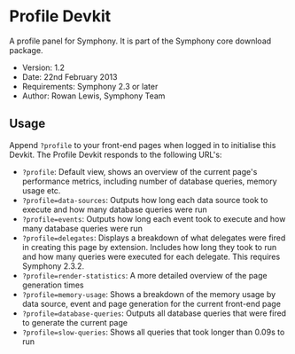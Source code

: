 # Profile Devkit #

A profile panel for Symphony. It is part of the Symphony core download package.

- Version: 1.2
- Date: 22nd February 2013
- Requirements: Symphony 2.3 or later
- Author: Rowan Lewis, Symphony Team

## Usage

Append `?profile` to your front-end pages when logged in to initialise this Devkit. The Profile Devkit responds to the following URL's:

- `?profile`: Default view, shows an overview of the current page's performance metrics, including number of database queries, memory usage etc.
- `?profile=data-sources`: Outputs how long each data source took to execute and how many database queries were run
- `?profile=events`: Outputs how long each event took to execute and how many database queries were run
- `?profile=delegates`: Displays a breakdown of what delegates were fired in creating this page by extension. Includes how long they took to run and how many queries were executed for each delegate. This requires Symphony 2.3.2.
- `?profile=render-statistics`: A more detailed overview of the page generation times
- `?profile=memory-usage`: Shows a breakdown of the memory usage by data source, event and page generation for the current front-end page
- `?profile=database-queries`: Outputs all database queries that were fired to generate the current page
- `?profile=slow-queries`: Shows all queries that took longer than 0.09s to run